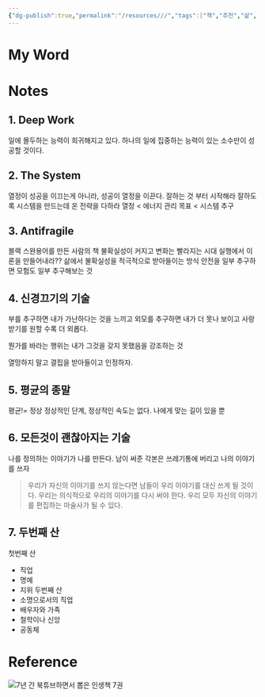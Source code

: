 ```yaml
---
{"dg-publish":true,"permalink":"/resources///","tags":["책","추천","삶","커리어"],"noteIcon":"","created":"2023-12-19T08:58:07.392+09:00"}
---
```



# My Word


# Notes

## 1. Deep Work

일에 몰두하는 능력이 희귀해지고 있다.
하나의 일에 집중하는 능력이 있는 소수만이 성공할 것이다.

## 2. The System

열정이 성공을 이끄는게 아니라, 성공이 열정을 이끈다.
잘하는 것 부터 시작해라
잘하도록 시스템을 만드는데 온 전략을 다하라
열정 < 에너지 관리
목표 < 시스템 추구

## 3. Antifragile

블랙 스완용어를 만든 사람의 책
불확실성이 커지고 변화는 빨라지는 시대
실행에서 이론을 만들어내라??
삶에서 불확실성을 적극적으로 받아들이는 방식
안전을 일부 추구하면 모험도 일부 추구해보는 것

## 4. 신경끄기의 기술
부를 추구하면 내가 가난하다는 것을 느끼고
외모를 추구하면 내가 더 못나 보이고
사랑받기를 원할 수록 더 외롭다.

뭔가를 바라는 행위는 내가 그것을 갖지 못했음을 강조하는 것

열망하지 말고 결핍을 받아들이고 인정하자.

## 5. 평균의 종말
평균!= 정상
정상적인 단계, 정상적인 속도는 없다. 나에게 맞는 길이 있을 뿐

## 6. 모든것이 괜찮아지는 기술
나를 정의하는 이야기가 나를 만든다.
남이 써준 각본은 쓰레기통에 버리고 나의 이야기를 쓰자

> 우리가 자신의 이야기를 쓰지 않는다면 남들이 우리 이야기를 대신 쓰게 될 것이다.
> 우리는 의식적으로 우리의 이야기를 다시 써야 한다.
> 우리 모두 자신의 이야기를 편집하는 마술사가 될 수 있다.

## 7. 두번째 산
첫번째 산
- 직업
- 명예
- 지위
두번째 산
- 소명으로서의 직업
- 배우자와 가족
- 철학이나 신앙
- 공동체

# Reference

![7년 간 북튜브하면서 뽑은 인생책 7권](https://youtu.be/mJV1W1yepZo?si=kSuNvUPn-WZ6Di0V)
